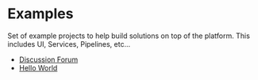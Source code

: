 # Examples

Set of example projects to help build solutions on top of the platform. This includes UI, Services, Pipelines, etc...

  * [Discussion Forum](discussion-forum/README.md)
  * [Hello World](hello-example/README.md)
